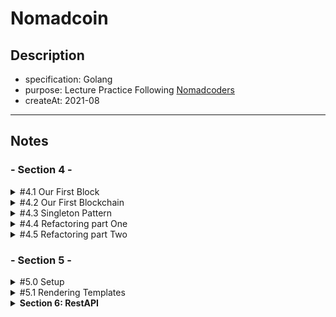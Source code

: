 # Nomadcoin

## Description

- specification: Golang
- purpose: Lecture Practice Following [Nomadcoders](https://nomadcoders.co/)
- createAt: 2021-08

---

## Notes

### - Section 4 -

<!-- 4.1 -->
<details><summary>#4.1 Our First Block</summary>

- What is one-way-function
- What is hash
- Generate genesis block with SHA256

</details>

<!-- 4.2 -->
<details><summary>#4.2 Our First Blockchain</summary>
  
- Make blocks as chain
- Genarate blocks through functions

</details>

<!-- 4.3 -->
<details><summary>#4.3 Singleton Pattern</summary>

- Refactoring to separated module
- What is singleton pattern

</details>

<!-- 4.4 -->
<details><summary>#4.4 Refactoring part One</summary>

- What is [sync.Once.Do](https://pkg.go.dev/sync@go1.16.7#Once.Do)
- Reactor codes to apply singleton pattern

</details>

<!-- 4.5 -->
<details><summary>#4.5 Refactoring part Two</summary>

- Continuing refactoring

</details>

### - Section 5 -

<!-- 5.0 -->
<details><summary>#5.0 Setup</summary>

- Basic Setting for web server

```go
// Simple Example
package main

import (
	"fmt"
	"net/http"
)

const port string = ":4000"

func home(rw http.ResponseWriter, r *http.Request) {
	fmt.Fprintf(rw, "Hello World!")
}

func main() {
	http.HandleFunc("/", home)
	fmt.Printf("Server listening on port http://localhost%s\n", port)
	http.ListenAndServe(port, nil)
}

```

</details>

<!-- 5.1 -->
<details><summary>#5.1 Rendering Templates</summary>

- How to use HTML template on go server

</details>

<!-- Section 6 -->
<details><summary><b>Section 6: RestAPI</b></summary>

-

</details>
